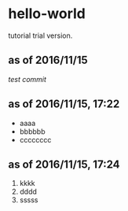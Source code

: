 # hello-world
tutorial trial version.
## as of 2016/11/15
_test commit_

## as of 2016/11/15, 17:22
- aaaa
- bbbbbb
- cccccccc

## as of 2016/11/15, 17:24
  1. kkkk
  2. dddd
  3. sssss
  
 
